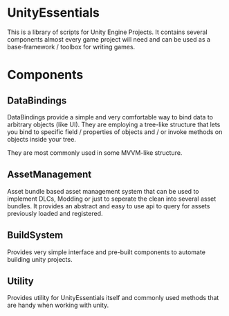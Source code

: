 
# UnityEssentials

This is a library of scripts for Unity Engine Projects.
It contains several components almost every game project will need and can be used as a base-framework / toolbox for writing games.

# Components

DataBindings
-----

DataBindings provide a simple and very comfortable way to bind data to arbitrary objects (like UI).
They are employing a tree-like structure that lets you bind to specific field / properties of objects and / or invoke methods on objects inside your tree.

They are most commonly used in some MVVM-like structure.

AssetManagement
----

Asset bundle based asset management system that can be used to implement DLCs, Modding or just to seperate the clean into several asset bundles.
It provides an abstract and easy to use api to query for assets previously loaded and registered.

BuildSystem
----

Provides very simple interface and pre-built components to automate building unity projects.


Utility
-----
Provides utility for UnityEssentials itself and commonly used methods that are handy when working with unity. 
